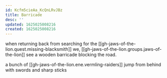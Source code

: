 ```yaml
---
id: Kcfm5cieAa_KcQnLRvJBz
title: Barricade
desc: ''
updated: 1625025008216
created: 1625025008216
---
```


when returning back from searching for the [[gh-jaws-of-the-lion.quest.missing-blacksmith]] we,
[[gh-jaws-of-the-lion.groups.jaws-of-the-lion]] see a wooden barricade blocking the road.

a bunch of [[gh-jaws-of-the-lion.ene.vermling-raiders]]  jump from behind  with swords and sharp sticks